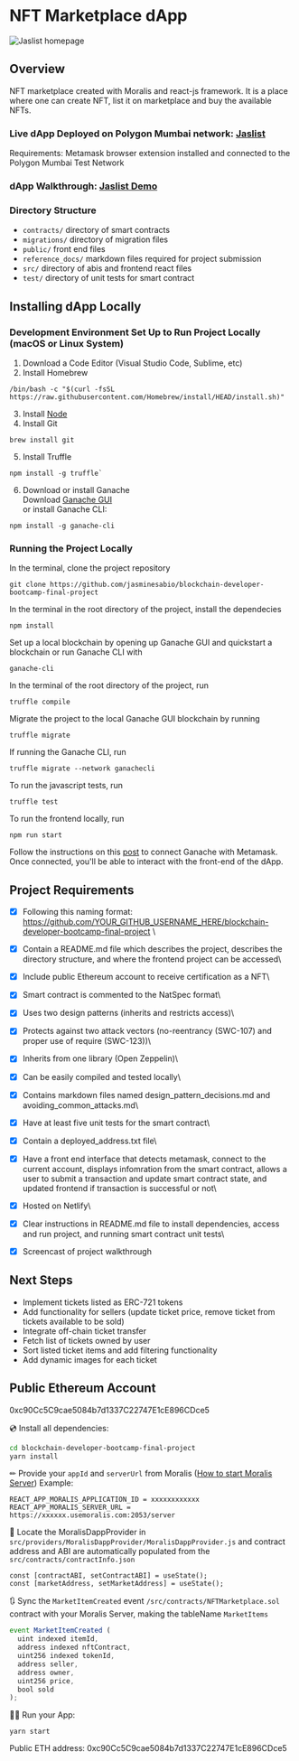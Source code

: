 # NFT Marketplace dApp
![Jaslist homepage](jaslist_homepage.png)

## Overview
NFT marketplace created with Moralis and react-js framework. It is a place where one can create NFT, list it on marketplace and buy the available NFTs.

### Live dApp Deployed on Polygon Mumbai network: [Jaslist](https://jaslist.netlify.app/)

Requirements: Metamask browser extension installed and connected to the Polygon Mumbai Test Network

### dApp Walkthrough: [Jaslist Demo](https://www.loom.com/share/58bff5149fe349f0a0458167f144755d)

### Directory Structure
- `contracts/` directory of smart contracts
- `migrations/` directory of migration files
- `public/` front end files
- `reference_docs/` markdown files required for project submission
- `src/` directory of abis and frontend react files
- `test/` directory of unit tests for smart contract

## Installing dApp Locally
### Development Environment Set Up to Run Project Locally (macOS or Linux System)
1. Download a Code Editor (Visual Studio Code, Sublime, etc)
2. Install Homebrew
```
/bin/bash -c "$(curl -fsSL https://raw.githubusercontent.com/Homebrew/install/HEAD/install.sh)"
```
3. Install [Node](https://nodejs.org/en/)
4. Install Git
```
brew install git
```
5. Install Truffle
```
npm install -g truffle`
```
6. Download or install Ganache\
Download [Ganache GUI](https://www.trufflesuite.com/ganache)\
or install Ganache CLI:
```
npm install -g ganache-cli
```

### Running the Project Locally
In the terminal, clone the project repository
```
git clone https://github.com/jasminesabio/blockchain-developer-bootcamp-final-project
```

In the terminal in the root directory of the project, install the dependecies
```
npm install
```

Set up a local blockchain by opening up Ganache GUI and quickstart a blockchain or run Ganache CLI with
```
ganache-cli
```

In the terminal of the root directory of the project, run
```
truffle compile
```

Migrate the project to the local Ganache GUI blockchain by running 
```
truffle migrate
```
If running the Ganache CLI, run
```
truffle migrate --network ganachecli
```

To run the javascript tests, run
```
truffle test
```

To run the frontend locally, run
```
npm run start
```

Follow the instructions on this [post](https://medium.com/@kacharlabhargav21/using-ganache-with-remix-and-metamask-446fe5748ccf) to connect Ganache with Metamask. Once connected, you'll be able to interact with the front-end of the dApp.

## Project Requirements
- [x] Following this naming format: https://github.com/YOUR_GITHUB_USERNAME_HERE/blockchain-developer-bootcamp-final-project \
- [x] Contain a README.md file which describes the project, describes the directory structure, and where the frontend project can be accessed\
- [x] Include public Ethereum account to receive certification as a NFT\
- [x] Smart contract is commented to the NatSpec format\
- [x] Uses two design patterns (inherits and restricts access)\
- [x] Protects against two attack vectors (no-reentrancy (SWC-107) and proper use of require (SWC-123))\
- [x] Inherits from one library (Open Zeppelin)\
- [x] Can be easily compiled and tested locally\
- [x] Contains markdown files named design_pattern_decisions.md and avoiding_common_attacks.md\
- [x] Have at least five unit tests for the smart contract\
- [x] Contain a deployed_address.txt file\
- [x] Have a front end interface that detects metamask, connect to the current account, displays infomration from the smart contract, allows a user to submit a transaction and update smart contract state, and updated frontend if transaction is successful or not\
- [x] Hosted on Netlify\
- [x] Clear instructions in README.md file to install dependencies, access and run project, and running smart contract unit tests\
- [x] Screencast of project walkthrough


## Next Steps
- Implement tickets listed as ERC-721 tokens
- Add functionality for sellers (update ticket price, remove ticket from tickets available to be sold)
- Integrate off-chain ticket transfer
- Fetch list of tickets owned by user
- Sort listed ticket items and add filtering functionality
- Add dynamic images for each ticket

## Public Ethereum Account
0xc90Cc5C9cae5084b7d1337C22747E1cE896CDce5


💿 Install all dependencies:
```sh
cd blockchain-developer-bootcamp-final-project
yarn install 
```
✏ Provide your `appId` and `serverUrl` from Moralis ([How to start Moralis Server](https://docs.moralis.io/moralis-server/getting-started/create-a-moralis-server)) 
Example:
```
REACT_APP_MORALIS_APPLICATION_ID = xxxxxxxxxxxx
REACT_APP_MORALIS_SERVER_URL = https://xxxxxx.usemoralis.com:2053/server
```

🔎 Locate the MoralisDappProvider in `src/providers/MoralisDappProvider/MoralisDappProvider.js` and contract address and ABI are automatically populated from the `src/contracts/contractInfo.json`
```
const [contractABI, setContractABI] = useState();
const [marketAddress, setMarketAddress] = useState();
```

🔃 Sync the `MarketItemCreated` event `/src/contracts/NFTMarketplace.sol` contract with your Moralis Server, making the tableName `MarketItems`
```jsx
event MarketItemCreated (
  uint indexed itemId,
  address indexed nftContract,
  uint256 indexed tokenId,
  address seller,
  address owner,
  uint256 price,
  bool sold
);
```


🚴‍♂️ Run your App:
```
yarn start
```
Public ETH address: 0xc90Cc5C9cae5084b7d1337C22747E1cE896CDce5


